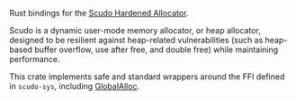 Rust bindings for the
[Scudo Hardened Allocator](https://llvm.org/docs/ScudoHardenedAllocator.html).

Scudo is a dynamic user-mode memory allocator, or heap allocator, designed to be
resilient against heap-related vulnerabilities (such as heap-based buffer
overflow, use after free, and double free) while maintaining performance.

This crate implements safe and standard wrappers around the FFI defined in
`scudo-sys`, including
[GlobalAlloc](https://doc.rust-lang.org/stable/std/alloc/trait.GlobalAlloc.html).
